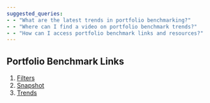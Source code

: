 ```yaml
---
suggested_queries:
- - "What are the latest trends in portfolio benchmarking?"
- - "Where can I find a video on portfolio benchmark trends?"
- - "How can I access portfolio benchmark links and resources?"
---
```

## Portfolio Benchmark Links

1. [Filters](https://help.radix.com/hc/en-us/articles/9369324672013-Portfolio-Benchmark-Filters-Video-)
2. [Snapshot](https://help.radix.com/hc/en-us/articles/9369284959373-Portfolio-Benchmark-Snapshot-Video-)
3. [Trends](https://help.radix.com/hc/en-us/articles/9369209897741-Portfolio-Benchmark-Trends-Video-)